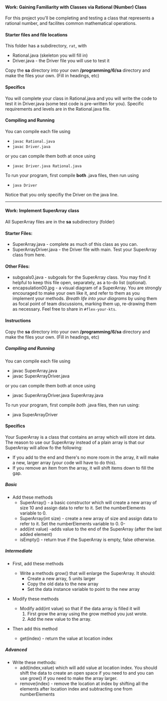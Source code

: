 #### Work: Gaining Familiarity with Classes via Rational (Number) Class

For this project you'll be completing and testing a class that represents a rational number, and facilites common mathematical operations.

#### Starter files and file locations

This folder has a subdirectory, `rat`, with
- Rational.java (skeleton you will fill in)
- Driver.java - the Driver file you will use to test it

Copy the **sa** directory into your own **/programming/6/sa** directory and make the files your own. (Fill in headings, etc)

#### Specifics

You will complete your class in Rational.java and you will write the code to test it in Driver.java (some test code is pre-written for you). Specific requirements and levels are in the Rational.java file.
	
#### Compiling and Running 

You can compile each file using
- `javac Rational.java`
- `javac Driver.java`

or you can compile them both at once using
- `javac Driver.java Rational.java`

To run your program, first compile __both__ .java files, then run using
- `java Driver`

Notice that you only specifiy the Driver on the java line.

* * *

#### Work: Implement SuperArray class

All SuperArray files are in the  **sa** subdirectory (folder)

#### Starter Files:

- SuperArray.java  - complete as much of this class as you can.
- SuperArrayDriver.java - the Driver file with main. Test your
  SuperArray class from here.

#### Other Files:
- subgoals0.java - subgoals for the SuperArray class. You may find it helpful to keep this file open, separately, as a to-do list (optional).
- encapsulation00.jpg - a visual diagram of a SuperArray. You are strongly encouraged to make your own like it, and refer to them as you implement your methods. _Breath life into your diagrams_ by using them as focal point of team discussions, marking them up, re-drawing them as necessary. Feel free to share in `#flex-your-kts`.

#### Instructions 

Copy the **sa** directory into your own **/programming/6/sa** directory and make the files your own. (Fill in headings, etc)

##### Compiling and Running

You can compile each file using

- javac SuperArray.java
- javac SuperArrayDriver.java

or you can compile them both at once using

- javac SuperArrayDriver.java SuperArray.java

To run your program, first compile *both* .java files, then run using:
- java SuperArrayDriver 

#### Specifics

Your SuperArray is a class that contains an array which will store int data. The reason to use our SuperArray instead of a plain array is that our SuperArray will allow fo the following:
- If you add to the end and there's no more room in the array, it will
  make a new, larger array (your code will have to do this).
- If you remove an item from the array, it will shift items down to
  fill the gap.
  
##### Basic 
- Add these methods 
  - SuperArray() - a basic constructor which will create a new array
    of size 10 and assign data to refer to it. Set the numberElements
    variable to 0.
  - SuperArray(int size) - create a new array of size and assign data
    to refer to it. Set the numberElements variable to 0.  0-
  - add(int value) -adds value to the end of the SuperArray (after the
    last added element)
  - isEmpty() - return true if the SuperArray is empty, false otherwise.
  
##### Intermediate
- First, add these methods
  - Write a methods grow() that will enlarge the SuperArray. It should:
	- Create a new array, 5 units larger
	- Copy the old data to the new array
	- Set the data instance variable to point to the new array
	
- Modify these methods
  - Modify add(int value) so that if the data array is filled it will
	1. First grow the array using the grow method you just wrote.
	2. Add the new value to the array.

- Then add this method
  - get(index) - return the value at location index
  
##### Advanced
  - Write these methods: 
    - add(index,value) which will add value at location index. You
	  should shift the data to create an open space if you need to and
	  you can use grow() if you need to make the array larger.
    - remove(index) - remove the location at index by shifting all the
      elements after location index and subtracting one from numberElements
  
  
  



